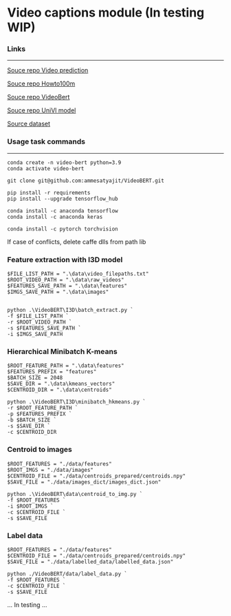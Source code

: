 # Video captions module (In testing WIP)

### Links
___

[Souce repo Video prediction](https://github.com/MDSKUL/MasterProject)

[Souce repo Howto100m](https://github.com/antoine77340/howto100m)

[Souce repo VideoBert](https://github.com/ammesatyajit/VideoBERT)

[Souce repo UniVl model](https://github.com/microsoft/UniVL)

[Source dataset](https://www.di.ens.fr/willow/research/howto100m/)


### Usage task commands
___

```
conda create -n video-bert python=3.9
conda activate video-bert

git clone git@github.com:ammesatyajit/VideoBERT.git

pip install -r requirements
pip install --upgrade tensorflow_hub

conda install -c anaconda tensorflow
conda install -c anaconda keras

conda install -c pytorch torchvision
```

If case of conflicts, delete caffe dlls from path lib

### Feature extraction with I3D model

```
$FILE_LIST_PATH = ".\data\video_filepaths.txt"
$ROOT_VIDEO_PATH = ".\data\raw_videos"
$FEATURES_SAVE_PATH = ".\data\features"
$IMGS_SAVE_PATH = ".\data\images"


python .\VideoBERT\I3D\batch_extract.py `
-f $FILE_LIST_PATH `
-r $ROOT_VIDEO_PATH `
-s $FEATURES_SAVE_PATH `
-i $IMGS_SAVE_PATH
```

### Hierarchical Minibatch K-means

```
$ROOT_FEATURE_PATH = ".\data\features"
$FEATURES_PREFIX = "features"
$BATCH_SIZE = 2048
$SAVE_DIR = ".\data\kmeans_vectors"
$CENTROID_DIR = ".\data\centroids"

python .\VideoBERT\I3D\minibatch_hkmeans.py `
-r $ROOT_FEATURE_PATH `
-p $FEATURES_PREFIX `
-b $BATCH_SIZE `
-s $SAVE_DIR `
-c $CENTROID_DIR
```

### Centroid to images

```
$ROOT_FEATURES = "./data/features"
$ROOT_IMGS = "./data/images"
$CENTROID_FILE = "./data/centroids_prepared/centroids.npy"
$SAVE_FILE = "./data/images_dict/images_dict.json"

python .\VideoBERT\data\centroid_to_img.py `
-f $ROOT_FEATURES `
-i $ROOT_IMGS `
-c $CENTROID_FILE `
-s $SAVE_FILE
```

### Label data

```
$ROOT_FEATURES = "./data/features"
$CENTROID_FILE = "./data/centroids_prepared/centroids.npy"
$SAVE_FILE = "./data/labelled_data/labelled_data.json"

python ./VideoBERT/data/label_data.py `
-f $ROOT_FEATURES `
-c $CENTROID_FILE `
-s $SAVE_FILE
```

...
In testing
...